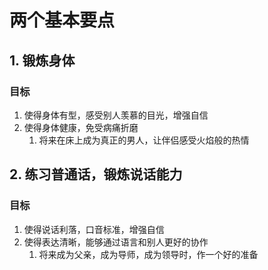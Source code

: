 # 两个基本要点
## 1. 锻炼身体
### 目标
1. 使得身体有型，感受别人羡慕的目光，增强自信
2. 使得身体健康，免受病痛折磨
    1. 将来在床上成为真正的男人，让伴侣感受火焰般的热情
## 2. 练习普通话，锻炼说话能力
### 目标
1. 使得说话利落，口音标准，增强自信
2. 使得表达清晰，能够通过语言和别人更好的协作
    1. 将来成为父亲，成为导师，成为领导时，作一个好的准备